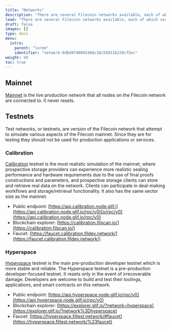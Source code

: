 ```yaml
---
title: "Networks"
description: "There are several Filecoin networks available, each of which serves a different purposes. This page covers each network, it's use-case, and how to connect to it."
lead: "There are several Filecoin networks available, each of which serves a different purposes. This page covers each network, it's use-case, and how to connect to it."
draft: false
images: []
type: docs
menu:
  intro:
    parent: "lorem"
    identifier: "network-6dbd9740092466c18c550116228cf5ec"
weight: 90
toc: true
---
```


## Mainnet

[Mainnet](https://docs.filecoin.io/networks/overview/available-networks/%23mainnet) is the live production network that all nodes on the Filecoin network are connected to. It never resets.

## Testnets

Test networks, or testnets, are version of the Filecoin network that attempt to simulate various aspects of the Filecoin mainnet. Since they are for testing they should not be used for production applications or services.

### Calibration

[Calibration](https://docs.filecoin.io/networks/overview/available-networks/%23calibration) testnet is the most realistic simulation of the mainnet, where prospective storage providers can experience more realistic sealing performance and hardware requirements due to the use of final proofs constructions and parameters, and prospective storage clients can store and retrieve real data on the network. Clients can participate in deal-making workflows and storage/retrieval functionality. It also has the same sector size as the mainnet.

- Public endpoint: [https://api.calibration.node.glif.i](https://api.calibration.node.glif.io/rpc/v0)[o/rpc/v0](https://api.calibration.node.glif.io/rpc/v0)
- Blockchain explorer: [https://calibration.filscan.io/](https://calibration.filscan.io/)
- Faucet: [https://faucet.calibration.fildev.network/](https://faucet.calibration.fildev.network/)

### Hyperspace

[Hyperspace](https://github.com/filecoin-project/testnet-hyperspace) testnet is the main pre-production developer testnet which is more stable and reliable. The Hyperspace testnet is a pre-production developer-focused testnet. It resets only in the event of irrecoverable damage. Developers are welcome to build and test their toolings, applications, and smart contracts on this network.

- Public endpoint: [https://api.hyperspace.node.glif.io/rpc/v0](https://api.hyperspace.node.glif.io/rpc/v0)
- Blockchain explorer: [https://explorer.glif.io/?network=hyperspace](https://explorer.glif.io/?network%3Dhyperspace)
- Faucet: [https://hyperspace.filtest.network/#faucet](https://hyperspace.filtest.network/%23faucet)
